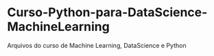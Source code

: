 # Curso-Python-para-DataScience-MachineLearning
Arquivos do curso de Machine Learning, DataScience e Python
